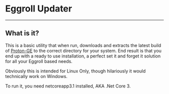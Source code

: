 # Eggroll Updater

---
## What is it?

This is a basic utility that when run, downloads and extracts the latest build of [Proton-GE](https://github.com/GloriousEggroll/proton-ge-custom) to the correct directory for your system.
End result is that you end up with a ready to use installation, a perfect set it and forget it solution for all your Eggroll based needs.

Obviously this is intended for Linux Only, though hilariously it would technically work on Windows.

To run it, you need netcoreapp3.1 installed, AKA .Net Core 3.